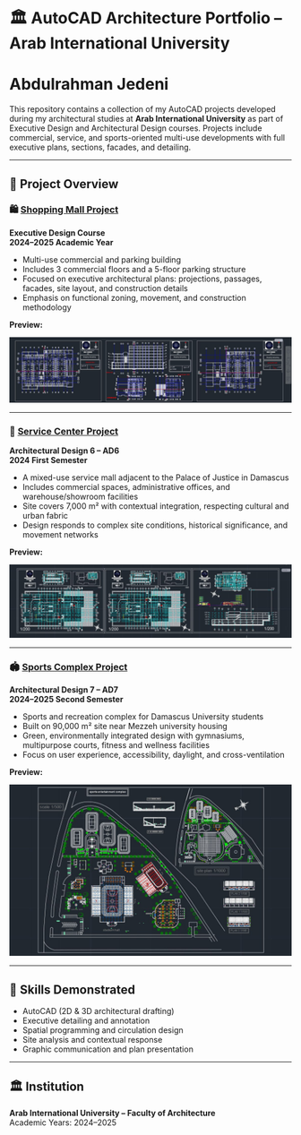 # 🏛️ AutoCAD Architecture Portfolio – Arab International University
#  Abdulrahman Jedeni

This repository contains a collection of my AutoCAD projects developed during my architectural studies at **Arab International University** as part of Executive Design and Architectural Design courses. Projects include commercial, service, and sports-oriented multi-use developments with full executive plans, sections, facades, and detailing.

---

## 📂 Project Overview

### 🛍️ [Shopping Mall Project](./shopping-mall)
**Executive Design Course**  
**2024–2025 Academic Year**

- Multi-use commercial and parking building
- Includes 3 commercial floors and a 5-floor parking structure
- Focused on executive architectural plans: projections, passages, facades, site layout, and construction details
- Emphasis on functional zoning, movement, and construction methodology

**Preview:**

![Snapshot](shopping-mall/snapshots/Snapshot.jpg)

---

### 🏢 [Service Center Project](./service-center)
**Architectural Design 6 – AD6**  
**2024 First Semester**

- A mixed-use service mall adjacent to the Palace of Justice in Damascus
- Includes commercial spaces, administrative offices, and warehouse/showroom facilities
- Site covers 7,000 m² with contextual integration, respecting cultural and urban fabric
- Design responds to complex site conditions, historical significance, and movement networks

**Preview:**

![Snapshot](service-center/snapshots/Snapshot.jpg)

---

### 🏟️ [Sports Complex Project](./sports-complex)
**Architectural Design 7 – AD7**  
**2024–2025 Second Semester**

- Sports and recreation complex for Damascus University students
- Built on 90,000 m² site near Mezzeh university housing
- Green, environmentally integrated design with gymnasiums, multipurpose courts, fitness and wellness facilities
- Focus on user experience, accessibility, daylight, and cross-ventilation

**Preview:**

![Snapshot](sports-complex/snapshots/Snapshot.jpg)

---

## 📐 Skills Demonstrated

- AutoCAD (2D & 3D architectural drafting)
- Executive detailing and annotation
- Spatial programming and circulation design
- Site analysis and contextual response
- Graphic communication and plan presentation

---

## 🏛 Institution

**Arab International University – Faculty of Architecture**  
Academic Years: 2024–2025

